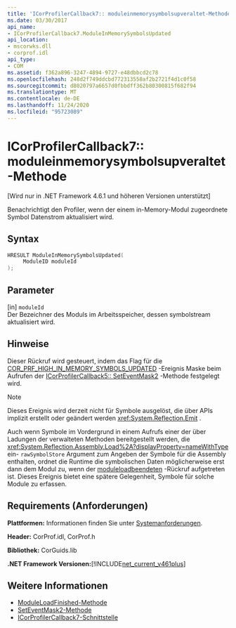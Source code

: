 ```yaml
---
title: 'ICorProfilerCallback7:: moduleinmemorysymbolsupveraltet-Methode'
ms.date: 03/30/2017
api_name:
- ICorProfilerCallback7.ModuleInMemorySymbolsUpdated
api_location:
- mscorwks.dll
- corprof.idl
api_type:
- COM
ms.assetid: f362a896-3247-4894-9727-e48dbbcd2c78
ms.openlocfilehash: 248d2f749ddcbd772313558af2b2721f4d1c0f58
ms.sourcegitcommit: d8020797a6657d0fbbdff362b80300815f682f94
ms.translationtype: MT
ms.contentlocale: de-DE
ms.lasthandoff: 11/24/2020
ms.locfileid: "95723089"
---
```

# <a name="icorprofilercallback7moduleinmemorysymbolsupdated-method"></a>ICorProfilerCallback7:: moduleinmemorysymbolsupveraltet-Methode

[Wird nur in .NET Framework 4.6.1 und höheren Versionen unterstützt]  
  
 Benachrichtigt den Profiler, wenn der einem in-Memory-Modul zugeordnete Symbol Datenstrom aktualisiert wird.  
  
## <a name="syntax"></a>Syntax  
  
```cpp  
HRESULT ModuleInMemorySymbolsUpdated(  
     ModuleID moduleId  
);  
```  
  
## <a name="parameters"></a>Parameter  

 [in] `moduleId`  
 Der Bezeichner des Moduls im Arbeitsspeicher, dessen symbolstream aktualisiert wird.  
  
## <a name="remarks"></a>Hinweise  

 Dieser Rückruf wird gesteuert, indem das Flag für die [COR_PRF_HIGH_IN_MEMORY_SYMBOLS_UPDATED](cor-prf-high-monitor-enumeration.md) -Ereignis Maske beim Aufrufen der [ICorProfilerCallback5:: SetEventMask2](icorprofilerinfo5-seteventmask2-method.md) -Methode festgelegt wird.  
  
> [!NOTE]
> Dieses Ereignis wird derzeit nicht für Symbole ausgelöst, die über APIs implizit erstellt oder geändert werden <xref:System.Reflection.Emit> .  
  
 Auch wenn Symbole im Vordergrund in einem Aufrufs einer der über Ladungen der verwalteten Methoden bereitgestellt werden, die <xref:System.Reflection.Assembly.Load%2A?displayProperty=nameWithType> ein- `rawSymbolStore` Argument zum Angeben der Symbole für die Assembly enthalten, ordnet die Runtime die symbolischen Daten möglicherweise erst dann dem Modul zu, wenn der [moduleloadbeendeten](icorprofilercallback-moduleloadfinished-method.md) -Rückruf aufgetreten ist. Dieses Ereignis bietet eine spätere Gelegenheit, Symbole für solche Module zu erfassen.  
  
## <a name="requirements"></a>Requirements (Anforderungen)  

 **Plattformen:** Informationen finden Sie unter [Systemanforderungen](../../get-started/system-requirements.md).  
  
 **Header:** CorProf.idl, CorProf.h  
  
 **Bibliothek:** CorGuids.lib  
  
 **.NET Framework Versionen:**[!INCLUDE[net_current_v461plus](../../../../includes/net-current-v461plus-md.md)]  
  
## <a name="see-also"></a>Weitere Informationen

- [ModuleLoadFinished-Methode](icorprofilercallback-moduleloadfinished-method.md)
- [SetEventMask2-Methode](icorprofilerinfo5-seteventmask2-method.md)
- [ICorProfilerCallback7-Schnittstelle](icorprofilercallback7-interface.md)
